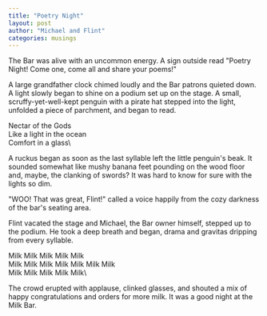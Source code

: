 ```yaml
---
title: "Poetry Night"
layout: post
author: "Michael and Flint"
categories: musings
---
```


The Bar was alive with an uncommon energy. A sign outside read "Poetry Night! Come one, come all and share your poems!"

A large grandfather clock chimed loudly and the Bar patrons quieted down. A light slowly began to shine on a podium set up on the stage. A small, scruffy-yet-well-kept penguin with a pirate hat stepped into the light, unfolded a piece of parchment, and began to read.

Nectar of the Gods\
Like a light in the ocean\
Comfort in a glass\

A ruckus began as soon as the last syllable left the little penguin's beak. It sounded somewhat like mushy banana feet pounding on the wood floor and, maybe, the clanking of swords? It was hard to know for sure with the lights so dim.

"WOO! That was great, Flint!" called a voice happily from the cozy darkness of the bar's seating area.

Flint vacated the stage and Michael, the Bar owner himself, stepped up to the podium. He took a deep breath and began, drama and gravitas dripping from every syllable.

Milk Milk Milk Milk Milk\
Milk Milk Milk Milk Milk Milk Milk\
Milk Milk Milk Milk Milk\

The crowd erupted with applause, clinked glasses, and shouted a mix of happy congratulations and orders for more milk. It was a good night at the Milk Bar.
